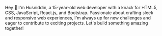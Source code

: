 Hey 👋
 I'm Husniddin, a 15-year-old web developer with a knack for HTML5, CSS, JavaScript, React.js, and Bootstrap. Passionate about crafting sleek and responsive web experiences, I'm always up for new challenges and eager to contribute to exciting projects. Let's build something amazing together!
